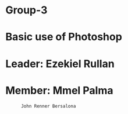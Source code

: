 # Group-3
# Basic use of Photoshop

# Leader: Ezekiel Rullan
# Member: Mmel Palma
          John Renner Bersalona
